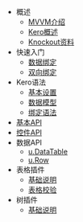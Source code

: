 * 概述
  * [MVVM介绍](mvvm.md)
  * [Kero概述](overview.md)
  * [Knockout资料](knockout.md)
* 快速入门
  * [数据绑定](example1.md)
  * [双向绑定](example2.md)
* Kero语法
  * [基本设置](dataTableUse.md)
  * [数据模型](datatable.md)
  * [绑定语法](syntax.md)
* [基本API](core.md)
* [控件API](module.md)
* 数据API
  * [u.DataTable](udatatable.md)
  * [u.Row](row.md)
* 表格插件
  * [基础说明](grid.md) 
  * [表格校验](gridValidate.md) 
* 树插件
  * [基础说明](tree.md) 
